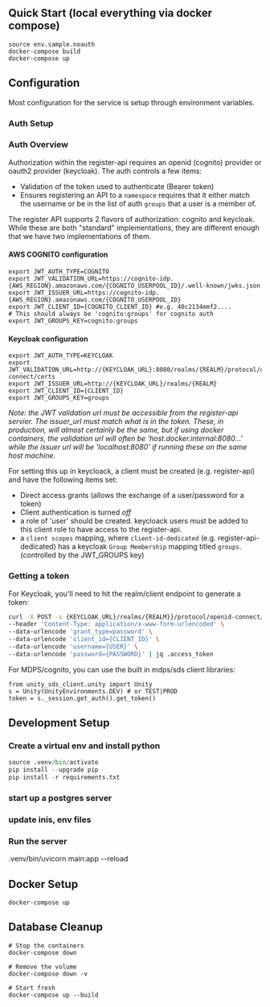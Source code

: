 

## Quick Start (local everything via docker compose)

```
source env.sample.noauth
docker-compose build
docker-compose up
```

## Configuration

Most configuration for the service is setup through environment variables.

### Auth Setup

### Auth Overview

Authorization within the register-api requires an openid (cognito) provider or oauth2 provider (keycloak). The auth controls a few items:
* Validation of the token used to authenticate (Bearer token)
* Ensures registering an API to a `namespace` requires that it either match the username or be in the list of auth `groups` that a user is a member of.

The register API supports 2 flavors of authorization: cognito and keycloak. While these are both "standard" implementations, they are different enough that we have two implementations of them.

#### AWS COGNITO configuration
```
export JWT_AUTH_TYPE=COGNITO
export JWT_VALIDATION_URL=https://cognito-idp.{AWS_REGION}.amazonaws.com/{COGNITO_USERPOOL_ID}/.well-known/jwks.json
export JWT_ISSUER_URL=https://cognito-idp.{AWS_REGION}.amazonaws.com/{COGNITO_USERPOOL_ID}
export JWT_CLIENT_ID={COGNITO_CLIENT_ID} #e.g. 40c2134mmf2....
# This should always be 'cognito:groups' for cognito auth
export JWT_GROUPS_KEY=cognito:groups
```
#### Keycloak configuration
```
export JWT_AUTH_TYPE=KEYCLOAK
export JWT_VALIDATION_URL=http://{KEYCLOAK_URL}:8080/realms/{REALM}/protocol/openid-connect/certs
export JWT_ISSUER_URL=http://{KEYCLOAK_URL}/realms/{REALM}
export JWT_CLIENT_ID={CLIENT_ID}
export JWT_GROUPS_KEY=groups
```
*Note: the JWT validation url must be _accessible_ from the register-api servier. The issuer_url must match what is in the token. These, in production, will almost certainly be the same, but if using docker containers, the validation url will often be 'host.docker.internal:8080...' while the issuer url will be 'localhost:8080' if running these on the same host machine.*

For setting this up in keycloack, a client must be created (e.g. register-api) and have the following items set:
* Direct access grants (allows the exchange of a user/password for a token)
* Client authentication is turned _off_
* a role of 'user' should be created. keycloack users must be added to this client role to have access to the register-api.
* a `client scopes` mapping, where `client-id-dedicated` (e.g. register-api-dedicated) has a keycloak `Group Membership` mapping titled `groups`. (controlled by the JWT_GROUPS key)


### Getting a token

For Keycloak, you'll need to hit the realm/client endpoint to generate a token:

```bash
curl -X POST -s {KEYCLOAK_URL}/realms/{REALM}}/protocol/openid-connect/token \
--header 'Content-Type: application/x-www-form-urlencoded' \
--data-urlencode 'grant_type=password' \
--data-urlencode 'client_id={CLIENT_ID}' \
--data-urlencode 'username={USER}' \
--data-urlencode 'password={PASSWORD}' | jq .access_token
```

For MDPS/cognito, you can use the built in mdps/sds client libraries:

```
from unity_sds_client.unity import Unity
s = Unity(UnityEnvironments.DEV) # or TEST|PROD
token = s._session.get_auth().get_token()
```

## Development Setup

### Create a virtual env and install python

```python -m venv .venv 
source .venv/bin/activate
pip install --upgrade pip
pip install -r requirements.txt
```
### start up a postgres server

### update inis, env files

### Run the server
.venv/bin/uvicorn main:app --reload

## Docker Setup
`docker-compose up`


## Database Cleanup

```
# Stop the containers
docker-compose down

# Remove the volume
docker-compose down -v

# Start fresh
docker-compose up --build
```